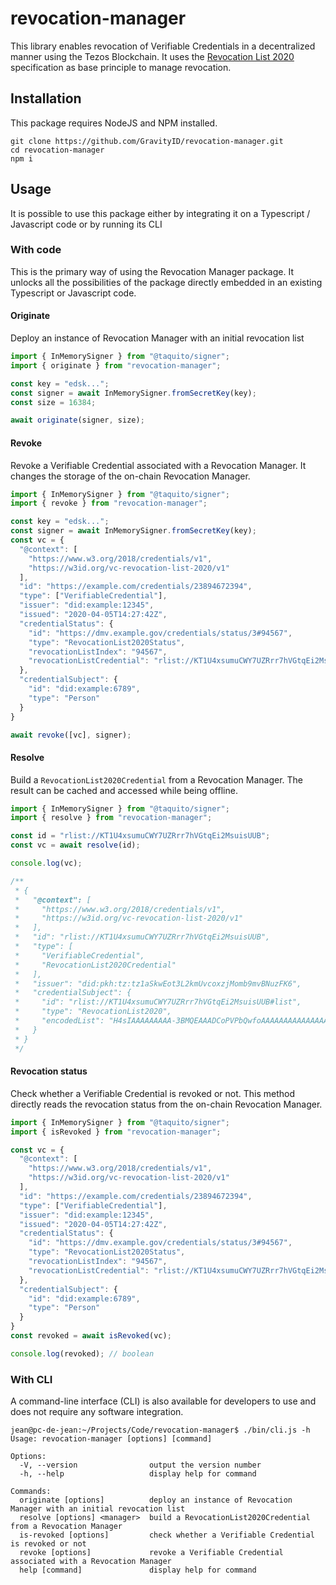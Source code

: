 # revocation-manager

This library enables revocation of Verifiable Credentials in a decentralized manner using the Tezos Blockchain. It uses the [Revocation List 2020](https://w3c-ccg.github.io/vc-status-rl-2020/) specification as base principle to manage revocation.

## Installation

This package requires NodeJS and NPM installed.

```
git clone https://github.com/GravityID/revocation-manager.git
cd revocation-manager
npm i
```

## Usage

It is possible to use this package either by integrating it on a Typescript / Javascript code or by running its CLI

### With code

This is the primary way of using the Revocation Manager package. It unlocks all the possibilities of the package directly embedded in an existing Typescript or Javascript code.

#### Originate

Deploy an instance of Revocation Manager with an initial revocation list

```typescript
import { InMemorySigner } from "@taquito/signer";
import { originate } from "revocation-manager";

const key = "edsk...";
const signer = await InMemorySigner.fromSecretKey(key);
const size = 16384;

await originate(signer, size);
```

#### Revoke

Revoke a Verifiable Credential associated with a Revocation Manager. It changes the storage of the on-chain Revocation Manager.

```typescript
import { InMemorySigner } from "@taquito/signer";
import { revoke } from "revocation-manager";

const key = "edsk...";
const signer = await InMemorySigner.fromSecretKey(key);
const vc = {
  "@context": [
    "https://www.w3.org/2018/credentials/v1",
    "https://w3id.org/vc-revocation-list-2020/v1"
  ],
  "id": "https://example.com/credentials/23894672394",
  "type": ["VerifiableCredential"],
  "issuer": "did:example:12345",
  "issued": "2020-04-05T14:27:42Z",
  "credentialStatus": {
    "id": "https://dmv.example.gov/credentials/status/3#94567",
    "type": "RevocationList2020Status",
    "revocationListIndex": "94567",
    "revocationListCredential": "rlist://KT1U4xsumuCWY7UZRrr7hVGtqEi2MsuisUUB",
  },
  "credentialSubject": {
    "id": "did:example:6789",
    "type": "Person"
  }
}

await revoke([vc], signer);
```

#### Resolve

Build a `RevocationList2020Credential` from a Revocation Manager. The result can be cached and accessed while being offline.

```typescript
import { InMemorySigner } from "@taquito/signer";
import { resolve } from "revocation-manager";

const id = "rlist://KT1U4xsumuCWY7UZRrr7hVGtqEi2MsuisUUB";
const vc = await resolve(id);

console.log(vc);

/**
 * {
 *   "@context": [
 *     "https://www.w3.org/2018/credentials/v1",
 *     "https://w3id.org/vc-revocation-list-2020/v1"
 *   ],
 *   "id": "rlist://KT1U4xsumuCWY7UZRrr7hVGtqEi2MsuisUUB",
 *   "type": [
 *     "VerifiableCredential",
 *     "RevocationList2020Credential"
 *   ],
 *   "issuer": "did:pkh:tz:tz1aSkwEot3L2kmUvcoxzjMomb9mvBNuzFK6",
 *   "credentialSubject": {
 *     "id": "rlist://KT1U4xsumuCWY7UZRrr7hVGtqEi2MsuisUUB#list",
 *     "type": "RevocationList2020",
 *     "encodedList": "H4sIAAAAAAAAA-3BMQEAAADCoPVPbQwfoAAAAAAAAAAAAAAAAAAAAIC3AYbSVKsAQAAA"
 *   }
 * }
 */
```

#### Revocation status

Check whether a Verifiable Credential is revoked or not. This method directly reads the revocation status from the on-chain Revocation Manager.

```typescript
import { InMemorySigner } from "@taquito/signer";
import { isRevoked } from "revocation-manager";

const vc = {
  "@context": [
    "https://www.w3.org/2018/credentials/v1",
    "https://w3id.org/vc-revocation-list-2020/v1"
  ],
  "id": "https://example.com/credentials/23894672394",
  "type": ["VerifiableCredential"],
  "issuer": "did:example:12345",
  "issued": "2020-04-05T14:27:42Z",
  "credentialStatus": {
    "id": "https://dmv.example.gov/credentials/status/3#94567",
    "type": "RevocationList2020Status",
    "revocationListIndex": "94567",
    "revocationListCredential": "rlist://KT1U4xsumuCWY7UZRrr7hVGtqEi2MsuisUUB"
  },
  "credentialSubject": {
    "id": "did:example:6789",
    "type": "Person"
  }
}
const revoked = await isRevoked(vc);

console.log(revoked); // boolean
```

### With CLI

A command-line interface (CLI) is also available for developers to use and does not require any software integration.

```
jean@pc-de-jean:~/Projects/Code/revocation-manager$ ./bin/cli.js -h
Usage: revocation-manager [options] [command]

Options:
  -V, --version                output the version number
  -h, --help                   display help for command

Commands:
  originate [options]          deploy an instance of Revocation Manager with an initial revocation list
  resolve [options] <manager>  build a RevocationList2020Credential from a Revocation Manager
  is-revoked [options]         check whether a Verifiable Credential is revoked or not
  revoke [options]             revoke a Verifiable Credential associated with a Revocation Manager
  help [command]               display help for command
```
